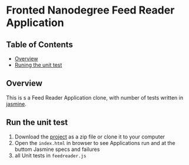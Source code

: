 # Fronted Nanodegree Feed Reader Application

## Table of Contents

- [Overview](#Overview)
- [Runing the unit test](#Runing_the_unit_test)

## Overview
This is s a Feed Reader Application clone, with number of tests written in [jasmine](https://jasmine.github.io/).

## Run the unit test

1. Download the [project](https://github.com/walaareafaee/frontend-nanodegree-feedreader) as a zip file or clone it to your computer
2. Open the `index.html` in browser to see Applications run and at the buttom Jasmine specs and failures
3. all Unit tests in `feedreader.js`
 

